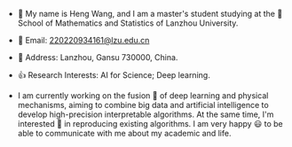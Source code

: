 
- :boy: My name is Heng Wang, and I am a master's student studying at the :school: School of Mathematics and Statistics of Lanzhou University.

- :email: Email: 220220934161@lzu.edu.cn

- :house_with_garden: Address: Lanzhou, Gansu 730000, China.

- :thumbsup: Research Interests: AI for Science; Deep learning.

- I am currently working on the fusion :star2: of deep learning and physical mechanisms, aiming to combine big data and artificial intelligence to develop high-precision interpretable algorithms. At the same time, I'm interested :star2: in reproducing existing algorithms. I am very happy :smiley: to be able to communicate with me about my academic and life.